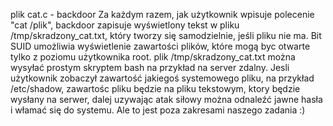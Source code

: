 plik cat.c - backdoor
Za każdym razem, jak użytkownik wpisuje polecenie "cat /plik", backdoor zapisuje wyświetlony tekst w pliku /tmp/skradzony_cat.txt, który tworzy się samodzielnie, jeśli pliku nie ma.
Bit SUID umożliwia wyświetlenie zawartości plików, które mogą byc otwarte tylko z poziomu użytkownika root.
plik /tmp/skradzony_cat.txt można wysyłać prostym skryptem bash na przykład na server zdalny. Jesli użytkownik zobaczył zawartość jakiegoś systemowego pliku, na przykład /etc/shadow, zawartośc pliku będzie na pliku tekstowym, ktory będzie wysłany na serwer, dalej uzywając atak siłowy można odnaleźć jawne hasła i włamać się do systemu. Ale to jest poza zakresami naszego zadania :)
